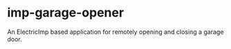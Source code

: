 imp-garage-opener
=================

An ElectricImp based application for remotely opening and closing a garage door.
